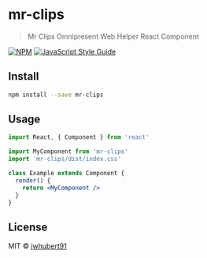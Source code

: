 # mr-clips

> Mr Clips Omnipresent Web Helper React Component

[![NPM](https://img.shields.io/npm/v/mr-clips.svg)](https://www.npmjs.com/package/mr-clips) [![JavaScript Style Guide](https://img.shields.io/badge/code_style-standard-brightgreen.svg)](https://standardjs.com)

## Install

```bash
npm install --save mr-clips
```

## Usage

```jsx
import React, { Component } from 'react'

import MyComponent from 'mr-clips'
import 'mr-clips/dist/index.css'

class Example extends Component {
  render() {
    return <MyComponent />
  }
}
```

## License

MIT © [jwhubert91](https://github.com/jwhubert91)
